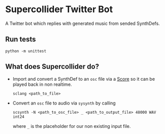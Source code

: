 # Supercollider Twitter Bot

A Twitter bot which replies with generated music from sended SynthDefs.

## Run tests

```shell
python -m unittest
```


## What does Supercollider do?

* Import and convert a SynthDef to an `osc` file via a [Score](https://doc.sccode.org/Classes/Score.html) 
  so it can be played back in non realtime.

  ```shell
  sclang <path_to_file>
  ```
  

* Convert an `osc` file to audio via `sysynth` by calling

  ```shell
  scsynth -N <path_to_osc_file> _ <path_to_output_file> 48000 WAV int24
  ```
  
  where `_` is the placeholder for our non existing input file.
  